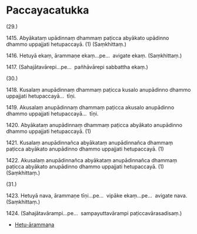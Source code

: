 # Paccayacatukka

(29.)

1415\. Abyākataṃ upādinnaṃ dhammaṃ paṭicca abyākato upādinno dhammo uppajjati hetupaccayā. (1) (Saṃkhittaṃ.)

1416\. Hetuyā ekaṃ, ārammaṇe ekaṃ…pe…  avigate ekaṃ. (Saṃkhittaṃ.)

1417\. (Sahajātavārepi…pe…  pañhāvārepi sabbattha ekaṃ.)

(30.)

1418\. Kusalaṃ anupādinnaṃ dhammaṃ paṭicca kusalo anupādinno dhammo uppajjati hetupaccayā…  tīṇi.

1419\. Akusalaṃ anupādinnaṃ dhammaṃ paṭicca akusalo anupādinno dhammo uppajjati hetupaccayā…  tīṇi.

1420\. Abyākataṃ anupādinnaṃ dhammaṃ paṭicca abyākato anupādinno dhammo uppajjati hetupaccayā. (1)

1421\. Kusalaṃ anupādinnañca abyākataṃ anupādinnañca dhammaṃ paṭicca abyākato anupādinno dhammo uppajjati hetupaccayā. (1)

1422\. Akusalaṃ anupādinnañca abyākataṃ anupādinnañca dhammaṃ paṭicca abyākato anupādinno dhammo uppajjati hetupaccayā. (1) (Saṃkhittaṃ.)

(31.)

1423\. Hetuyā nava, ārammaṇe tīṇi…pe…  vipāke ekaṃ…pe…  avigate nava. (Saṃkhittaṃ.)

1424\. (Sahajātavārampi…pe…  sampayuttavārampi paṭiccavārasadisaṃ.)

* [Hetu-ārammaṇa](Paccayacatukka/Hetu-arammana.md)
